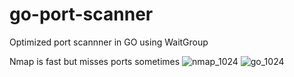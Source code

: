 # go-port-scanner
Optimized port scannner in GO using WaitGroup

Nmap is fast but misses ports sometimes 
![nmap_1024](https://user-images.githubusercontent.com/48803263/132125084-b3ad7e2d-6154-4de5-a828-71e51b560cb8.png)
![go_1024](https://user-images.githubusercontent.com/48803263/132125087-b88ff369-4b17-40de-994e-5b5e8ad15ec6.png)

